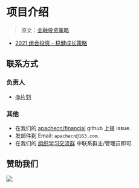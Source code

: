 # 项目介绍

> 原文：[金融投资策略](https://github.com/financial)

* [2021 组合投资 - 稳健成长策略](https://github.com/apachecn/financial/issues/1 )


## 联系方式

### 负责人

* [@片刻](https://github.com/jiangzhonglian)

### 其他

*   在我们的 [apachecn/financial](https://github.com/apachecn/financial) github 上提 issue.
*   发邮件到 Email: `apachecn@163.com`.
*   在我们的 [组织学习交流群](https://www.apachecn.org/#/docs/join) 中联系群主/管理员即可.


## 赞助我们

![](http://data.apachecn.org/img/about/donate.jpg)
